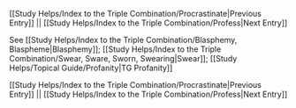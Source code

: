 [[Study Helps/Index to the Triple Combination/Procrastinate|Previous Entry]]  ||  [[Study Helps/Index to the Triple Combination/Profess|Next Entry]]

 See [[Study Helps/Index to the Triple Combination/Blasphemy, Blaspheme|Blasphemy]]; [[Study Helps/Index to the Triple Combination/Swear, Sware, Sworn, Swearing|Swear]]; [[Study Helps/Topical Guide/Profanity|TG Profanity]]

[[Study Helps/Index to the Triple Combination/Procrastinate|Previous Entry]]  ||  [[Study Helps/Index to the Triple Combination/Profess|Next Entry]]